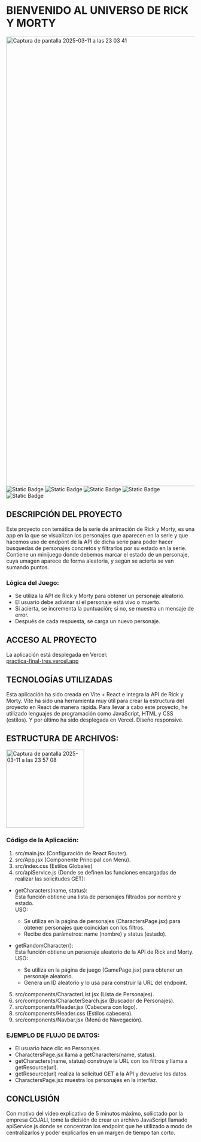 # BIENVENIDO AL UNIVERSO DE RICK Y MORTY
<img width="1199" alt="Captura de pantalla 2025-03-11 a las 23 03 41" src="https://github.com/user-attachments/assets/97a6c6dc-3815-4c14-89ae-b5ecfaffab47" />
<div align="left">
<img alt="Static Badge" src="https://img.shields.io/badge/HTML%20-%20%232196f3">
<img alt="Static Badge" src="https://img.shields.io/badge/JacaScript%20-%20%2373c6b6">
<img alt="Static Badge" src="https://img.shields.io/badge/CSS%20-%20%23f06292">
<img alt="Static Badge" src="https://img.shields.io/badge/React%20-%20%239c27b0">
<img alt="Static Badge" src="https://img.shields.io/badge/Vercel%20-%20%2300FF33">
</div>


## DESCRIPCIÓN DEL PROYECTO
Este proyecto con temática de la serie de animación de Rick y Morty, es una app en la que se visualizan los personajes que aparecen en la serie
y que hacemos uso de endpont de la API de dicha serie para poder hacer busquedas de personajes concretos y filtrarlos por su estado en la serie.
Contiene un minijuego donde debemos marcar el estado de un personaje, cuya umagen aparece de forma aleatoria,
y según se acierta se van sumando puntos.
### Lógica del Juego:
  - Se utiliza la API de Rick y Morty para obtener un personaje aleatorio.
  - El usuario debe adivinar si el personaje está vivo o muerto.
  - Si acierta, se incrementa la puntuación; si no, se muestra un mensaje de error.
  - Después de cada respuesta, se carga un nuevo personaje.

## ACCESO AL PROYECTO
La aplicación está desplegada en Vercel:\
[practica-final-tres.vercel.app](https://practica-final-three.vercel.app/)

## TECNOLOGÍAS UTILIZADAS
Esta aplicación ha sido creada en Vite + React e integra la API de Rick y Morty.
Vite ha sido una herramienta muy útil para crear la estructura del proyecto en React de manera rápida. 
Para llevar a cabo este proyecto, he utilizado lenguajes de programación como JavaScript, HTML y CSS (estilos). 
Y por último ha sido desplegada en Vercel.
Diseño responsive.


## ESTRUCTURA DE ARCHIVOS:
<img width="208" alt="Captura de pantalla 2025-03-11 a las 23 57 08" src="https://github.com/user-attachments/assets/f4082189-33f4-4e2a-9523-0daa5762e925" /><br>
### Código de la Aplicación:
1. src/main.jsx (Configuración de React Router).
2. src/App.jsx (Componente Principal con Menú).
3. src/index.css (Estilos Globales)
4. src/apiService.js (Donde se definen las funciones encargadas de realizar 
las solicitudes GET):
- getCharacters(name, status):\
Esta función obtiene una lista de personajes filtrados por nombre y estado.\
USO:
  - Se utiliza en la página de personajes (CharactersPage.jsx) para obtener personajes que
coincidan con los filtros.
  - Recibe dos parámetros: name (nombre) y status (estado).

- getRandomCharacter():\
Esta función obtiene un personaje aleatorio de la API de Rick and Morty.\
USO:
  - Se utiliza en la página de juego (GamePage.jsx) para obtener un personaje aleatorio.
  - Genera un ID aleatorio y lo usa para construir la URL del endpoint.
5. src/components/CharacterList.jsx (Lista de Personajes).
6. src/components/CharacterSearch.jsx (Buscador de Personajes).
7. src/components/Header.jsx (Cabecera con logo).
8. src/components/Header.css (Estilos cabecera).
9. src/components/Navbar.jsx (Menú de Navegación).
### EJEMPLO DE FLUJO DE DATOS:
- El usuario hace clic en Personajes.
- CharactersPage.jsx llama a getCharacters(name, status).
- getCharacters(name, status) construye la URL con los filtros y llama a getResource(url).
- getResource(url) realiza la solicitud GET a la API y devuelve los datos.
- CharactersPage.jsx muestra los personajes en la interfaz.


## CONCLUSIÓN
Con motivo del video explicativo de 5 minutos máximo, soliictado por la empresa COJALI, tomé la dicisión de crear un archivo JavaScript 
llamado apiService.js donde se concentran los endpoint que he utilizado a modo de centralizarlos y poder explicarlos en un margen 
de tiempo tan corto.




